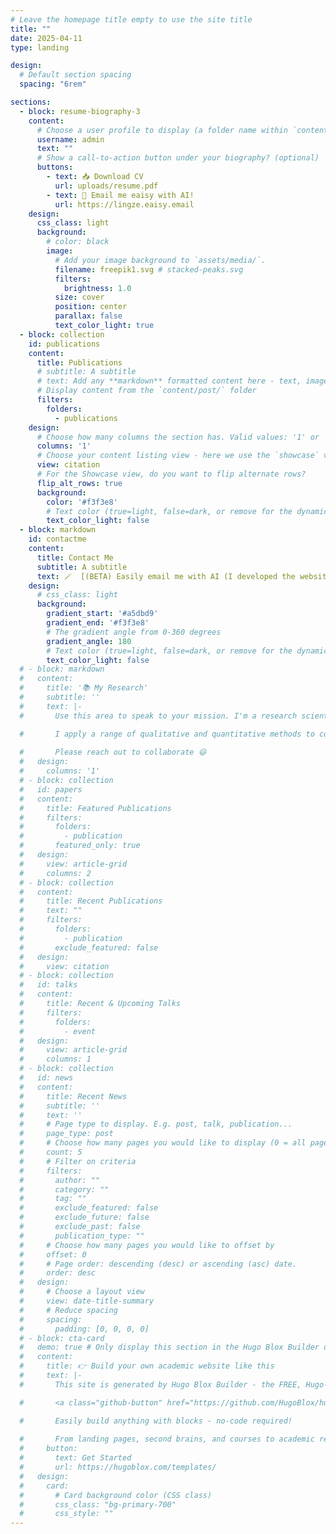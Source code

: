 ```yaml
---
# Leave the homepage title empty to use the site title
title: ""
date: 2025-04-11
type: landing

design:
  # Default section spacing
  spacing: "6rem"

sections:
  - block: resume-biography-3
    content:
      # Choose a user profile to display (a folder name within `content/authors/`)
      username: admin
      text: ""
      # Show a call-to-action button under your biography? (optional)
      buttons:
        - text: 📥 Download CV
          url: uploads/resume.pdf
        - text: 🧙 Email me eaisy with AI!
          url: https://lingze.eaisy.email
    design:
      css_class: light
      background:
        # color: black
        image:
          # Add your image background to `assets/media/`.
          filename: freepik1.svg # stacked-peaks.svg
          filters:
            brightness: 1.0
          size: cover
          position: center
          parallax: false
          text_color_light: true
  - block: collection
    id: publications
    content:
      title: Publications
      # subtitle: A subtitle
      # text: Add any **markdown** formatted content here - text, images, videos, galleries - and even HTML code!
      # Display content from the `content/post/` folder
      filters:
        folders:
          - publications
    design:
      # Choose how many columns the section has. Valid values: '1' or '2'.
      columns: '1'
      # Choose your content listing view - here we use the `showcase` view
      view: citation
      # For the Showcase view, do you want to flip alternate rows?
      flip_alt_rows: true
      background:
        color: '#f3f3e8'
        # Text color (true=light, false=dark, or remove for the dynamic theme color).
        text_color_light: false
  - block: markdown
    id: contactme
    content:
      title: Contact Me
      subtitle: A subtitle
      text: 🪄  [(BETA) Easily email me with AI (I developed the website!)](https://lingze.eaisy.email/) <br> 📧  lingze_zhang@alumni.brown.edu <br> 🗓️  [Book a meeting with me!](https://calendly.com/lzjuliuszhang/30min)
    design:
      # css_class: light
      background:
        gradient_start: '#a5dbd9'
        gradient_end: '#f3f3e8'
        # The gradient angle from 0-360 degrees
        gradient_angle: 180
        # Text color (true=light, false=dark, or remove for the dynamic theme color).
        text_color_light: false
  # - block: markdown
  #   content:
  #     title: '📚 My Research'
  #     subtitle: ''
  #     text: |-
  #       Use this area to speak to your mission. I'm a research scientist in the Moonshot team at DeepMind. I blog about machine learning, deep learning, and moonshots.

  #       I apply a range of qualitative and quantitative methods to comprehensively investigate the role of science and technology in the economy.
        
  #       Please reach out to collaborate 😃
  #   design:
  #     columns: '1'
  # - block: collection
  #   id: papers
  #   content:
  #     title: Featured Publications
  #     filters:
  #       folders:
  #         - publication
  #       featured_only: true
  #   design:
  #     view: article-grid
  #     columns: 2
  # - block: collection
  #   content:
  #     title: Recent Publications
  #     text: ""
  #     filters:
  #       folders:
  #         - publication
  #       exclude_featured: false
  #   design:
  #     view: citation
  # - block: collection
  #   id: talks
  #   content:
  #     title: Recent & Upcoming Talks
  #     filters:
  #       folders:
  #         - event
  #   design:
  #     view: article-grid
  #     columns: 1
  # - block: collection
  #   id: news
  #   content:
  #     title: Recent News
  #     subtitle: ''
  #     text: ''
  #     # Page type to display. E.g. post, talk, publication...
  #     page_type: post
  #     # Choose how many pages you would like to display (0 = all pages)
  #     count: 5
  #     # Filter on criteria
  #     filters:
  #       author: ""
  #       category: ""
  #       tag: ""
  #       exclude_featured: false
  #       exclude_future: false
  #       exclude_past: false
  #       publication_type: ""
  #     # Choose how many pages you would like to offset by
  #     offset: 0
  #     # Page order: descending (desc) or ascending (asc) date.
  #     order: desc
  #   design:
  #     # Choose a layout view
  #     view: date-title-summary
  #     # Reduce spacing
  #     spacing:
  #       padding: [0, 0, 0, 0]
  # - block: cta-card
  #   demo: true # Only display this section in the Hugo Blox Builder demo site
  #   content:
  #     title: 👉 Build your own academic website like this
  #     text: |-
  #       This site is generated by Hugo Blox Builder - the FREE, Hugo-based open source website builder trusted by 250,000+ academics like you.

  #       <a class="github-button" href="https://github.com/HugoBlox/hugo-blox-builder" data-color-scheme="no-preference: light; light: light; dark: dark;" data-icon="octicon-star" data-size="large" data-show-count="true" aria-label="Star HugoBlox/hugo-blox-builder on GitHub">Star</a>

  #       Easily build anything with blocks - no-code required!
        
  #       From landing pages, second brains, and courses to academic resumés, conferences, and tech blogs.
  #     button:
  #       text: Get Started
  #       url: https://hugoblox.com/templates/
  #   design:
  #     card:
  #       # Card background color (CSS class)
  #       css_class: "bg-primary-700"
  #       css_style: ""
---
```


